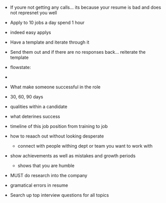 - If youre not getting any calls... its because your resume is bad and does not represnet you well
- Apply to 10 jobs a day spend 1 hour
- indeed easy applys
- Have a template and iterate through it
- Send them out and if there are no responses back... reiterate the template

- flowstate:
- 

- What make someone successful in the role
- 30, 60, 90 days
- qualities within a candidate
- what deterines success
- timeline of this job position from training to job


- how to reaach out without looking desperate
    - connect with people withing dept or team you want to work with

- show achievements as well as mistakes and growth periods
    - shows that you are humble
- MUST do research into the company
- gramatical errors in resume
- Search up top interview questions for all topics